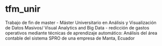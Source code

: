 # tfm_unir
Trabajo de fin de master - Máster Universitario en Análisis y Visualización de Datos Masivos/ Visual Analytics and Big Data - redicción de gastos operativos mediante técnicas de aprendizaje automático: Análisis del área contable del sistema SPRO de una empresa de Manta, Ecuador
